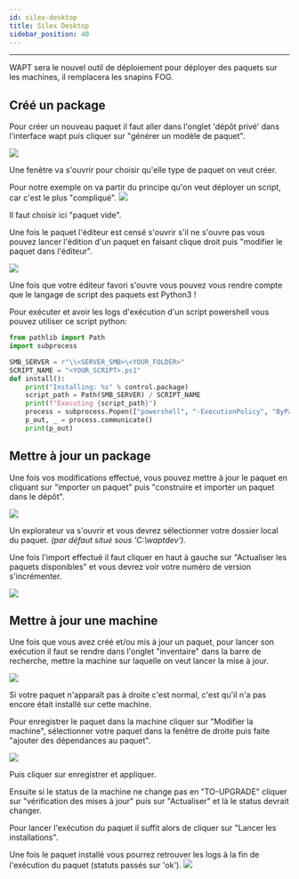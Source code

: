 ```yaml
---
id: silex-desktop
title: Silex Desktop
sidebar_position: 40
---
```

---

WAPT sera le nouvel outil de déploiement pour déployer des paquets sur les machines, il remplacera les snapins FOG.

## Créé un package

Pour créer un nouveau paquet il faut aller dans l'onglet 'dépôt privé' dans l'interface wapt puis cliquer sur "générer un modèle de paquet".

![](/img/it/wapt_packages/wapt_packages_create_menu.PNG)

Une fenêtre va s'ouvrir pour choisir qu'elle type de paquet on veut créer.

Pour notre exemple on va partir du principe qu'on veut déployer un script, car c'est le plus "compliqué".
![](/img/it/wapt_packages/wapt_packages_create_template_package.PNG)

Il faut choisir ici "paquet vide".

Une fois le paquet l'éditeur est censé s'ouvrir s'il ne s'ouvre pas vous pouvez lancer l'édition d'un paquet en faisant clique droit puis "modifier le paquet dans l'éditeur".

![](/img/it/wapt_packages/wapt_packages_edit_package_menu.PNG)

Une fois que votre éditeur favori s'ouvre vous pouvez vous rendre compte que le langage de script des paquets est Python3 !

Pour exécuter et avoir les logs d'exécution d'un script powershell vous pouvez utiliser ce script python:

```py
from pathlib import Path
import subprocess

SMB_SERVER = r"\\<SERVER_SMB>\<YOUR_FOLDER>"
SCRIPT_NAME = "<YOUR_SCRIPT>.ps1"
def install():
    print("Installing: %s" % control.package)
    script_path = Path(SMB_SERVER) / SCRIPT_NAME
    print(f"Executing {script_path}")
    process = subprocess.Popen(["powershell", "-ExecutionPolicy", "ByPass", "-NoProfile", "-File", script_path],  stdout=subprocess.PIPE)
    p_out, _ = process.communicate()
    print(p_out)
```

## Mettre à jour un package

Une fois vos modifications effectué, vous pouvez mettre à jour le paquet en cliquant sur "importer un paquet" puis "construire et importer un paquet dans le dépôt".

![](/img/it/wapt_packages/wapt_packages_import_package_menu.PNG)

Un explorateur va s'ouvrir et vous devrez sélectionner votre dossier local du paquet. _(par défaut situé sous 'C:\waptdev')._

Une fois l'import effectué il faut cliquer en haut à gauche sur "Actualiser les paquets disponibles" et vous devrez voir votre numéro de version s'incrémenter.

![](/img/it/wapt_packages/wapt_packages_import_package_version.PNG)

## Mettre à jour une machine

Une fois que vous avez créé et/ou mis à jour un paquet, pour lancer son exécution il faut se rendre dans l'onglet "inventaire" dans la barre de recherche, mettre la machine sur laquelle on veut lancer la mise à jour.

![](/img/it/wapt_packages/wapt_packages_register_package_in_computer_menu.PNG)

Si votre paquet n'apparaît pas à droite c'est normal, c'est qu'il n'a pas encore était installé sur cette machine.

Pour enregistrer le paquet dans la machine cliquer sur "Modifier la machine", sélectionner votre paquet dans la fenêtre de droite puis faite "ajouter des dépendances au paquet".

![](/img/it/wapt_packages/wapt_packages_register_package_in_computer.PNG)

Puis cliquer sur enregistrer et appliquer.

Ensuite si le status de la machine ne change pas en "TO-UPGRADE" cliquer sur "vérification des mises à jour" puis sur "Actualiser" et là le status devrait changer.

Pour lancer l'exécution du paquet il suffit alors de cliquer sur "Lancer les installations".

Une fois le paquet installé vous pourrez retrouver les logs à la fin de l'exécution du paquet (statuts passés sur 'ok').
![](/img/it/wapt_packages/wapt_packages_end_install_and_log_on_computer.PNG)
